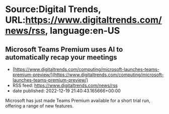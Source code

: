 # Source:Digital Trends, URL:https://www.digitaltrends.com/news/rss, language:en-US

## Microsoft Teams Premium uses AI to automatically recap your meetings
 - [https://www.digitaltrends.com/computing/microsoft-launches-teams-premium-preview/](https://www.digitaltrends.com/computing/microsoft-launches-teams-premium-preview/)
 - RSS feed: https://www.digitaltrends.com/news/rss
 - date published: 2022-12-19 21:40:43.165666+00:00

Microsoft has just made Teams Premium available for a short trial run, offering a range of new features.

